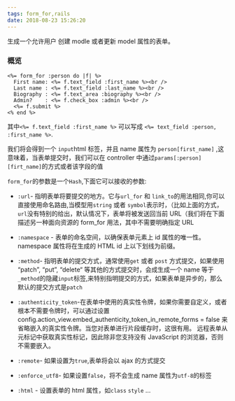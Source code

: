```yaml
---
tags: form_for,rails
date: 2018-08-23 15:26:20
---
```


生成一个允许用户 创建 modle 或者更新 model 属性的表单。

### 概览

```erb
<%= form_for :person do |f| %>
  First name: <%= f.text_field :first_name %><br />
  Last name : <%= f.text_field :last_name %><br />
  Biography : <%= f.text_area :biography %><br />
  Admin?    : <%= f.check_box :admin %><br />
  <%= f.submit %>
<% end %>
```

其中`<%= f.text_field :first_name %>` 可以写成 `<%= text_field :person, :first_name %>`.

我们将会得到一个 `input`html 标签，并且 name 属性为 `person[first_name]` ,这意味着，当表单提交时，我们可以在 controller 中通过`params[:person][firt_name]`的方式或者该字段的值

`form_for`的参数是一个`Hash`,下面它可以接收的参数:

- `:url`- 指明表单将要提交的地方。它与`url_for` 和 `link_to`的用法相同,你可以直接使用命名路由,当模型用`string` 或者 `symbol`表示时，（比如上面的方式，`url`没有特别的给出，默认情况下，表单将被发送回当前 URL（我们将在下面描述另一种面向资源的 form_for 用法，其中不需要明确指定 URL

- `:namespace` - 表单的命名空间，以确保表单元素上 id 属性的唯一性。 namespace 属性将在生成的 HTML id 上以下划线为前缀。

- `:method`- 指明表单的提交方式，通常使用`get` 或者 `post` 方式提交，如果使用 “patch”, “put”, “delete“ 等其他的方式提交时，会成生成一个 name 等于`_method`的隐藏`input`标签,来特别指明提交的方式，如果表单是异步的，那么默认的提交方式是`patch`

- `:authenticity_token`-在表单中使用的真实性令牌，如果你需要自定义，或者根本不需要令牌时，可以通过设置 config.action_view.embed_authenticity_token_in_remote_forms = false 来省略嵌入的真实性令牌。当您对表单进行片段缓存时，这很有用。 远程表单从元标记中获取真实性标记，因此除非您支持没有 JavaScript 的浏览器，否则不需要嵌入。

- `:remote`- 如果设置为`true`,表单将会以 ajax 的方式提交

- `:enforce_utf8`- 如果设置`false`，将不会生成 name 属性为`utf-8`的标签

- `:html` - 设置表单的 html 属性，如`class` `style` ...
